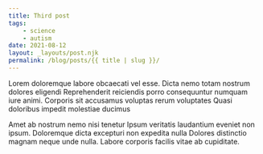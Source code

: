 ```yaml
---
title: Third post
tags: 
    - science
    - autism
date: 2021-08-12
layout: _layouts/post.njk
permalink: /blog/posts/{{ title | slug }}/
---
```

Lorem doloremque labore obcaecati vel esse. Dicta nemo totam nostrum dolores
eligendi Reprehenderit reiciendis porro consequuntur numquam iure animi.
Corporis sit accusamus voluptas rerum voluptates Quasi doloribus impedit
molestiae ducimus

Amet ab nostrum nemo nisi tenetur Ipsum veritatis laudantium eveniet non ipsum.
Doloremque dicta excepturi non expedita nulla Dolores distinctio magnam neque
unde nulla. Labore corporis facilis vitae ab cupiditate.

